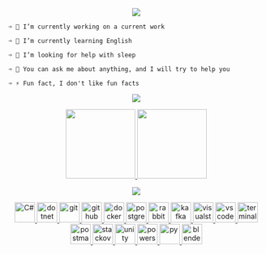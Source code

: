 <p align="center">
  <a href="https://git.io/typing-svg">
    <img src="https://readme-typing-svg.herokuapp.com?font=Fira+Code&duration=2000&color=4C8EDA&pause=1000&center=true&vCenter=true&width=435&lines=Hello+World!;I'm+Sergei;.NET%2FC%23+Software+Developer" /></a>
</p>

    ➩ 🔭 I’m currently working on a current work

    ➩ 🌱 I’m currently learning English

    ➩ 🤝 I’m looking for help with sleep

    ➩ 💬 You can ask me about anything, and I will try to help you

    ➩ ⚡ Fun fact, I don't like fun facts

<p align="center">
  <a href="https://git.io/typing-svg">
    <img src="https://readme-typing-svg.herokuapp.com?font=Fira+Code&pause=1000&&color=4C8EDA&center=true&vCenter=true&width=435&lines=This+is+my+humble+statistic+%f0%9f%9b%b8" /></a>
</p> 
<p align="center">
  <a href="https://github.com/anuraghazra/github-readme-stats">
    <img height="137px" src="https://github-readme-stats-8b3zp55oq-grozoff.vercel.app/api?username=Grozoff&hide=contribs&text_bold=false&count_private=true&card_width=400px&hide_title=true&show_icons=true&theme=github_dark&custom_title=Stats"/>
    <img height="137px" src="https://github-readme-stats-8b3zp55oq-grozoff.vercel.app/api/top-langs/?username=Grozoff&hide_title=true&count_private=true&card_width=335px&layout=compact&show_icons=true&theme=github_dark"/>
  </a>
</p>

<p align="center">
  <a href="https://git.io/typing-svg">
    <img src="https://readme-typing-svg.herokuapp.com?font=Fira+Code&pause=1000&color=4C8EDA&center=true&vCenter=true&width=435&lines=And+My+Tools+%F0%9F%9B%A0%EF%B8%8F" /></a>
</p>
<p align="center">
  <a href="https://learn.microsoft.com/en-us/dotnet/csharp/" target="_blank"> <img src="https://skillicons.dev/icons?i=cs" alt="C#" width="40" height="40"/> </a> 
  <a href="https://dotnet.microsoft.com/en-us/" target="_blank"> <img src="https://skillicons.dev/icons?i=dotnet" alt="dotnet" width="40" height="40"/> </a> 
  <a href="https://git-scm.com/" target="_blank"> <img src="https://skillicons.dev/icons?i=git" alt="git" width="40" height="40"/> </a> 
  <a href="https://www.github.com/Grozoff" target="_blank"> <img src="https://skillicons.dev/icons?i=github" alt="github" width="40" height="40"/> </a> 
  <a href="https://www.docker.com/" target="_blank"> <img src="https://skillicons.dev/icons?i=docker" alt="docker" width="40" height="40"/> </a> 
  <a href="https://www.postgresql.org/" target="_blank"> <img src="https://skillicons.dev/icons?i=postgres" alt="postgres" width="40" height="40"/> </a> 
  <a href="https://www.rabbitmq.com/" target="_blank"> <img src="https://skillicons.dev/icons?i=rabbitmq" alt="rabbitmq" width="40" height="40"/> </a> 
  <a href="https://kafka.apache.org/" target="_blank"> <img src="https://skillicons.dev/icons?i=kafka" alt="kafka" width="40" height="40"/> </a> 
  <a href="https://visualstudio.microsoft.com/" target="_blank"> <img src="https://skillicons.dev/icons?i=visualstudio" alt="visualstudio" width="40" height="40"/> </a> 
  <a href="https://code.visualstudio.com/" target="_blank"> <img src="https://skillicons.dev/icons?i=vscode" alt="vscode" width="40" height="40"/> </a> 
  <a href="https://github.com/microsoft/terminal" target="_blank"> <img src="https://raw.githubusercontent.com/microsoft/terminal/master/res/terminal.ico" alt="terminal windows" width="40" height="40"/> </a> 
  <a href="https://postman.com" target="_blank" rel="noreferrer"> <img src="https://skillicons.dev/icons?i=postman" alt="postman" width="40" height="40"/> </a>
  <a href="https://stackoverflow.com" target="_blank" rel="noreferrer"> <img src="https://skillicons.dev/icons?i=stackoverflow" alt="stackoverflow" width="40" height="40"/> </a>
  <a href="https://unity.com/" target="_blank"> <img src="https://skillicons.dev/icons?i=unity" alt="unity" width="40" height="40"/> </a> 
  <a href="https://learn.microsoft.com/en-us/powershell/" target="_blank"> <img src="https://skillicons.dev/icons?i=powershell" alt="powershell" width="40" height="40"/> </a> 
  <a href="https://www.python.org/" target="_blank"> <img src="https://skillicons.dev/icons?i=py" alt="py" width="40" height="40"/> </a> 
  <a href="https://www.blender.org/" target="_blank" rel="noreferrer"> <img src="https://skillicons.dev/icons?i=blender" alt="blender" width="40" height="40"/> </a>
</p>
